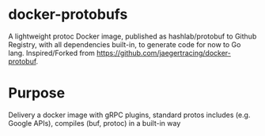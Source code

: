 # docker-protobufs

A lightweight protoc Docker image, published as hashlab/protobuf to Github Registry, with all dependencies built-in, to generate code for now to Go lang. Inspired/Forked from https://github.com/jaegertracing/docker-protobuf.

# Purpose

Delivery a docker image with gRPC plugins, standard protos includes (e.g. Google APIs), compiles (buf, protoc) in a built-in way
